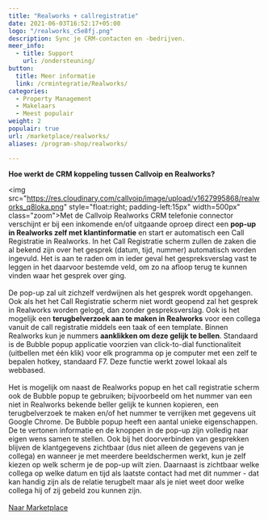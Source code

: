 ```yaml
---
title: "Realworks + callregistratie"
date: 2021-06-03T16:52:17+05:00
logo: "/realworks_c5e8fj.png"
description: Sync je CRM-contacten en -bedrijven.
meer_info:
  - title: Support
    url: /ondersteuning/
button:
  title: Meer informatie
  link: /crmintegratie/Realworks/
categories:
  - Property Management
  - Makelaars
  - Meest populair
weight: 2
populair: true
url: /marketplace/realworks/
aliases: /program-shop/realworks/

---
```


**Hoe werkt de CRM koppeling tussen Callvoip en Realworks?**

<img src="https://res.cloudinary.com/callvoip/image/upload/v1627995868/realworks_q8loka.png" style="float:right; padding-left:15px" width=500px" class="zoom">Met de Callvoip Realworks CRM telefonie connector verschijnt er bij een inkomende en/of uitgaande oproep direct een <b>pop-up in Realworks zelf met klantinformatie</b> en start er automatisch een Call Registratie in Realworks. In het Call Registratie scherm zullen de zaken die al bekend zijn over het gesprek (datum, tijd, nummer) automatisch worden ingevuld. Het is aan te raden om in ieder geval het gespreksverslag vast te leggen in het daarvoor bestemde veld, om zo na afloop terug te kunnen vinden waar het gesprek over ging.<br>
<br>
De pop-up zal uit zichzelf verdwijnen als het gesprek wordt opgehangen. Ook als het het Call Registratie scherm niet wordt geopend zal het gesprek in Realworks worden gelogd, dan zonder gespreksverslag. Ook is het mogelijk een <b>terugbelverzoek aan te maken in Realworks</b> voor een collega vanuit de call registratie middels een taak of een template. Binnen Realworks kun je nummers <b>aanklikken om deze gelijk te bellen</b>. Standaard is de Bubble popup applicatie voorzien van click-to-dial functionaliteit (uitbellen met één klik) voor elk programma op je computer met een zelf te bepalen hotkey, standaard F7. Deze functie werkt zowel lokaal als webbased.<br>
<br>
Het is mogelijk om naast de Realworks popup en het call registratie scherm ook de Bubble popup te gebruiken; bijvoorbeeld om het nummer van een niet in Realworks bekende beller gelijk te kunnen kopieren, een terugbelverzoek te maken en/of het nummer te verrijken met gegevens uit Google Chrome. De Bubble popup heeft een aantal unieke eigenschappen. De te vertonen informatie en de knoppen in de pop-up zijn volledig naar eigen wens samen te stellen. Ook bij het doorverbinden van gesprekken blijven de klantgegevens zichtbaar (dus niet alleen de gegevens van je collega) en wanneer je met meerdere beeldschermen werkt, kun je zelf kiezen op welk scherm je de pop-up wilt zien. Daarnaast is zichtbaar welke collega op welke datum en tijd als laatste contact had met dit nummer - dat kan handig zijn als de relatie terugbelt maar als je niet weet door welke collega hij of zij gebeld zou kunnen zijn. <br>
<br>
<a href="/marketplace" class="button">Naar Marketplace</a>
